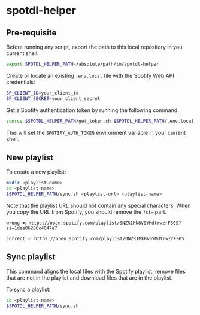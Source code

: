# spotdl-helper

## Pre-requisite

Before running any script, export the path to this local repository in you current shell:
```bash
export SPOTDL_HELPER_PATH=/absolute/path/to/spotdl-helper
```

Create or locate an existing `.env.local` file with the Spotify Web API credentials:
```bash
SP_CLIENT_ID=your_client_id
SP_CLIENT_SECRET=your_client_secret
```

Get a Spotify authentication token by running the following command. 
```bash
source $SPOTDL_HELPER_PATH/get_token.sh $SPOTDL_HELPER_PATH/.env.local
```
This will set the `SPOTIFY_AUTH_TOKEN` environment variable in your current shell.

## New playlist

To create a new playlist:
```bash
mkdir <playlist-name>
cd <playlist-name>
$SPOTDL_HELPER_PATH/sync.sh <playlist-url> <playlist-name>
```

Note that the playlist URL should not contain any special characters. When you copy the URL from Spotify, you should remove the `?si=` part.
```
wrong ❌ https://open.spotify.com/playlist/0NZR1Mk8V0YMdtrwzrFS0S?si=1dee86286c4047e7 

correct ✅ https://open.spotify.com/playlist/0NZR1Mk8V0YMdtrwzrFS0S
```

## Sync playlist
This command aligns the local files with the Spotify playlist: remove files that are not in the playlist and download files that are in the playlist.

To sync a playlist:
```bash
cd <playlist-name>
$SPOTDL_HELPER_PATH/sync.sh
```

